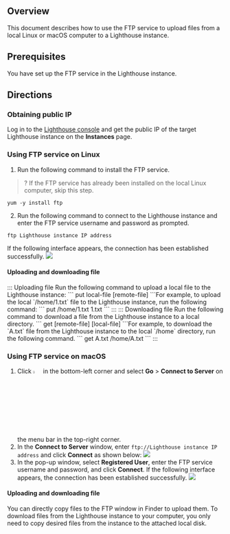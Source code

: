 ## Overview
This document describes how to use the FTP service to upload files from a local Linux or macOS computer to a Lighthouse instance.

## Prerequisites
You have set up the FTP service in the Lighthouse instance.

## Directions
### Obtaining public IP
Log in to the [Lighthouse console](https://console.cloud.tencent.com/lighthouse/instance/index) and get the public IP of the target Lighthouse instance on the **Instances** page.

### Using FTP service on Linux
1. Run the following command to install the FTP service.
>? If the FTP service has already been installed on the local Linux computer, skip this step.
>
```
yum -y install ftp
```
2. Run the following command to connect to the Lighthouse instance and enter the FTP service username and password as prompted.
```
ftp Lighthouse instance IP address
```
If the following interface appears, the connection has been established successfully.
![](https://main.qcloudimg.com/raw/9d93f45167addf70e023a21543af59f8.png)

#### Uploading and downloading file
<dx-tabs>
::: Uploading file
Run the following command to upload a local file to the Lighthouse instance:
```
put local-file [remote-file]
```For example, to upload the local `/home/1.txt` file to the Lighthouse instance, run the following command:
```
put /home/1.txt 1.txt
```
:::
::: Downloading file
Run the following command to download a file from the Lighthouse instance to a local directory.
```
get [remote-file] [local-file]
```For example, to download the `A.txt` file from the Lighthouse instance to the local `/home` directory, run the following command.
```
get A.txt /home/A.txt
```
:::
</dx-tabs>

### Using FTP service on macOS
1. Click <img src="https://main.qcloudimg.com/raw/992cc18057d7ab31bcc0c01cb571d395.png" style="margin:-5px 0px; width:4%"> in the bottom-left corner and select **Go** > **Connect to Server** on the menu bar in the top-right corner.
2. In the **Connect to Server** window, enter `ftp://Lighthouse instance IP address` and click **Connect** as shown below:
![](https://qcloudimg.tencent-cloud.cn/raw/c64b97fcaf48fabaf1f93e7f679b7cc3.png)
3. In the pop-up window, select **Registered User**, enter the FTP service username and password, and click **Connect**.
If the following interface appears, the connection has been established successfully.
![](https://qcloudimg.tencent-cloud.cn/raw/7d38e4d739c6fa26d66cab1841416bcf.png)

#### Uploading and downloading file
You can directly copy files to the FTP window in Finder to upload them.
To download files from the Lighthouse instance to your computer, you only need to copy desired files from the instance to the attached local disk.
